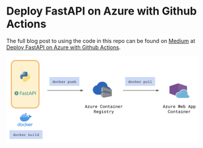 # Deploy FastAPI on Azure with Github Actions

The full blog post to using the code in this repo can be found on [Medium](https://nathancheng-data.medium.com/) at [Deploy FastAPI on Azure with Github Actions](https://medium.com/@nathancheng-data/deploy-fastapi-on-azure-with-github-actions-32c5ab248ce3).  
  
![](architecture.png)